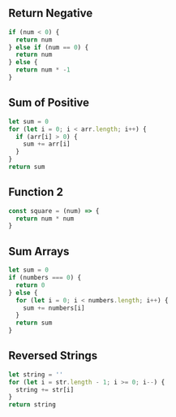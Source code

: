 ## Return Negative

```js
if (num < 0) {
  return num
} else if (num == 0) {
  return num
} else {
  return num * -1
}
```

## Sum of Positive

```js
let sum = 0
for (let i = 0; i < arr.length; i++) {
  if (arr[i] > 0) {
    sum += arr[i]
  }
}
return sum
```

## Function 2

```js
const square = (num) => {
  return num * num
}
```

## Sum Arrays

```js
let sum = 0
if (numbers === 0) {
  return 0
} else {
  for (let i = 0; i < numbers.length; i++) {
    sum += numbers[i]
  }
  return sum
}
```

## Reversed Strings

```js
let string = ''
for (let i = str.length - 1; i >= 0; i--) {
  string += str[i]
}
return string
```
